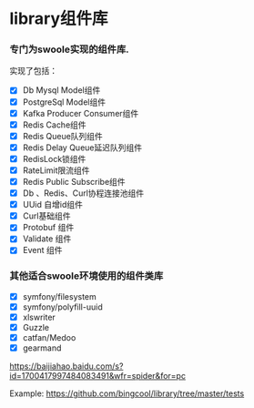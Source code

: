 # library组件库    
### 专门为swoole实现的组件库.
实现了包括：    
- [x] Db Mysql Model组件
- [x] PostgreSql Model组件    
- [x] Kafka Producer Consumer组件    
- [x] Redis Cache组件  
- [x] Redis Queue队列组件   
- [x] Redis Delay Queue延迟队列组件            
- [x] RedisLock锁组件   
- [x] RateLimit限流组件   
- [x] Redis Public Subscribe组件    
- [x] Db 、Redis、Curl协程连接池组件
- [x] UUid 自增id组件  
- [x] Curl基础组件    
- [x] Protobuf 组件   
- [x] Validate 组件  
- [X] Event 组件   

### 其他适合swoole环境使用的组件类库
- [X] symfony/filesystem
- [x] symfony/polyfill-uuid   
- [x] xlswriter   
- [x] Guzzle 
- [x] catfan/Medoo    
- [x] gearmand  

https://baijiahao.baidu.com/s?id=1700417997484083491&wfr=spider&for=pc    

Example: https://github.com/bingcool/library/tree/master/tests
